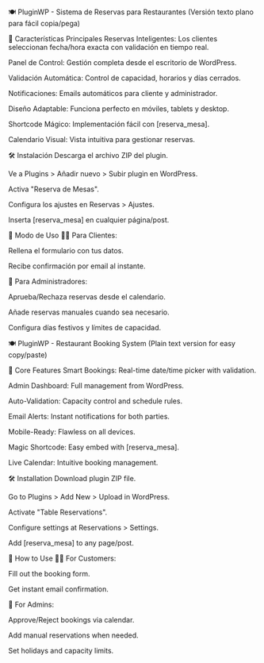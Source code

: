 🍽 PluginWP - Sistema de Reservas para Restaurantes
(Versión texto plano para fácil copia/pega)

🚀 Características Principales
Reservas Inteligentes: Los clientes seleccionan fecha/hora exacta con validación en tiempo real.

Panel de Control: Gestión completa desde el escritorio de WordPress.

Validación Automática: Control de capacidad, horarios y días cerrados.

Notificaciones: Emails automáticos para cliente y administrador.

Diseño Adaptable: Funciona perfecto en móviles, tablets y desktop.

Shortcode Mágico: Implementación fácil con [reserva_mesa].

Calendario Visual: Vista intuitiva para gestionar reservas.

🛠 Instalación
Descarga el archivo ZIP del plugin.

Ve a Plugins > Añadir nuevo > Subir plugin en WordPress.

Activa "Reserva de Mesas".

Configura los ajustes en Reservas > Ajustes.

Inserta [reserva_mesa] en cualquier página/post.

📝 Modo de Uso
👨‍🍳 Para Clientes:

Rellena el formulario con tus datos.

Recibe confirmación por email al instante.

👔 Para Administradores:

Aprueba/Rechaza reservas desde el calendario.

Añade reservas manuales cuando sea necesario.

Configura días festivos y límites de capacidad.

🍽 PluginWP - Restaurant Booking System
(Plain text version for easy copy/paste)

🚀 Core Features
Smart Bookings: Real-time date/time picker with validation.

Admin Dashboard: Full management from WordPress.

Auto-Validation: Capacity control and schedule rules.

Email Alerts: Instant notifications for both parties.

Mobile-Ready: Flawless on all devices.

Magic Shortcode: Easy embed with [reserva_mesa].

Live Calendar: Intuitive booking management.

🛠 Installation
Download plugin ZIP file.

Go to Plugins > Add New > Upload in WordPress.

Activate "Table Reservations".

Configure settings at Reservations > Settings.

Add [reserva_mesa] to any page/post.

📝 How to Use
👨‍🍳 For Customers:

Fill out the booking form.

Get instant email confirmation.

👔 For Admins:

Approve/Reject bookings via calendar.

Add manual reservations when needed.

Set holidays and capacity limits.

